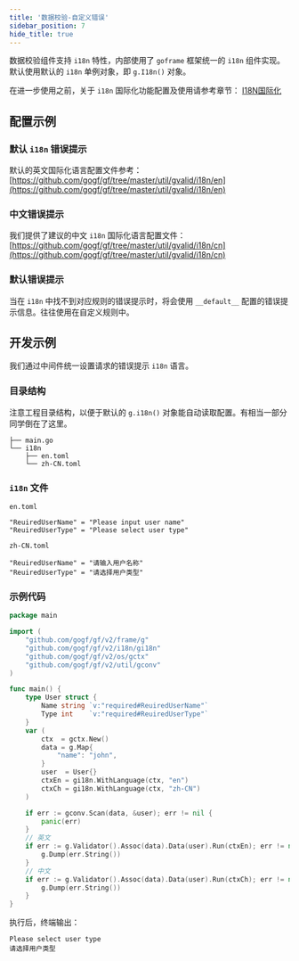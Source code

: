 ```yaml
---
title: '数据校验-自定义错误'
sidebar_position: 7
hide_title: true
---
```


数据校验组件支持 `i18n` 特性，内部使用了 `goframe` 框架统一的 `i18n` 组件实现。默认使用默认的 `i18n` 单例对象，即 `g.I18n()` 对象。

在进一步使用之前，关于 `i18n` 国际化功能配置及使用请参考章节： [I18N国际化](output/goframe-v2.2-md/核心组件-重点/I18N国际化)

## 配置示例

### 默认 `i18n` 错误提示

默认的英文国际化语言配置文件参考： [https://github.com/gogf/gf/tree/master/util/gvalid/i18n/en](https://github.com/gogf/gf/tree/master/util/gvalid/i18n/en)

### 中文错误提示

我们提供了建议的中文 `i18n` 国际化语言配置文件： [https://github.com/gogf/gf/tree/master/util/gvalid/i18n/cn](https://github.com/gogf/gf/tree/master/util/gvalid/i18n/cn)

### 默认错误提示

当在 `i18n` 中找不到对应规则的错误提示时，将会使用 `__default__` 配置的错误提示信息。往往使用在自定义规则中。

## 开发示例

我们通过中间件统一设置请求的错误提示 `i18n` 语言。

### 目录结构

注意工程目录结构，以便于默认的 `g.i18n()` 对象能自动读取配置。有相当一部分同学倒在了这里。

```
├── main.go
└── i18n
    ├── en.toml
    └── zh-CN.toml
```

### `i18n` 文件

`en.toml`

```
"ReuiredUserName" = "Please input user name"
"ReuiredUserType" = "Please select user type"
```

`zh-CN.toml`

```
"ReuiredUserName" = "请输入用户名称"
"ReuiredUserType" = "请选择用户类型"
```

### 示例代码

```go
package main

import (
    "github.com/gogf/gf/v2/frame/g"
    "github.com/gogf/gf/v2/i18n/gi18n"
    "github.com/gogf/gf/v2/os/gctx"
    "github.com/gogf/gf/v2/util/gconv"
)

func main() {
    type User struct {
        Name string `v:"required#ReuiredUserName"`
        Type int    `v:"required#ReuiredUserType"`
    }
    var (
        ctx  = gctx.New()
        data = g.Map{
            "name": "john",
        }
        user  = User{}
        ctxEn = gi18n.WithLanguage(ctx, "en")
        ctxCh = gi18n.WithLanguage(ctx, "zh-CN")
    )

    if err := gconv.Scan(data, &user); err != nil {
        panic(err)
    }
    // 英文
    if err := g.Validator().Assoc(data).Data(user).Run(ctxEn); err != nil {
        g.Dump(err.String())
    }
    // 中文
    if err := g.Validator().Assoc(data).Data(user).Run(ctxCh); err != nil {
        g.Dump(err.String())
    }
}
```

执行后，终端输出：

```
Please select user type
请选择用户类型
```